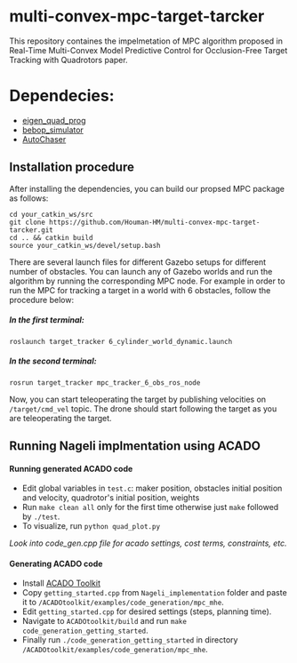 # multi-convex-mpc-target-tarcker
This repository containes the impelmetation of MPC algorithm proposed in Real-Time Multi-Convex Model Predictive Control for Occlusion-Free Target Tracking with Quadrotors paper.

# Dependecies:

* [eigen_quad_prog](https://github.com/jrl-umi3218/eigen-quadprog)
* [bebop_simulator](https://github.com/gstavrinos/bebop_simulator)
* [AutoChaser](https://github.com/icsl-Jeon/traj_gen_vis)

## Installation procedure
After installing the dependencies, you can build our propsed MPC package as follows:
``` 
cd your_catkin_ws/src
git clone https://github.com/Houman-HM/multi-convex-mpc-target-tarcker.git
cd .. && catkin build
source your_catkin_ws/devel/setup.bash
```

There are several launch files for different Gazebo setups for different number of obstacles. You can launch any of Gazebo worlds and run the algorithm by running the corresponding MPC node.
For example in order to run the MPC for tracking a target in a world with 6 obstacles, follow the procedure below:

##### In the first terminal:
```
roslaunch target_tracker 6_cylinder_world_dynamic.launch
```
##### In the second terminal:
```
rosrun target_tracker mpc_tracker_6_obs_ros_node
```
Now, you can start teleoperating the target by publishing velocities on ``` /target/cmd_vel ``` topic. The drone should start following the target as you are teleoperating the target.
## Running Nageli implmentation using ACADO
#### Running generated ACADO code
* Edit global variables in ```test.c```: maker position, obstacles initial position and velocity, quadrotor's initial position, weights
* Run ```make clean all``` only for the first time otherwise just ```make``` followed by ```./test```.
* To visualize, run ```python quad_plot.py```

_Look into code_gen.cpp file for acado settings, cost terms, constraints, etc._

#### Generating ACADO code
* Install [ACADO Toolkit](https://acado.github.io/install_linux.html)
* Copy ```getting_started.cpp``` from ```Nageli_implementation``` folder and paste it to ```/ACADOtoolkit/examples/code_generation/mpc_mhe```.
* Edit ```getting_started.cpp``` for desired settings (steps, planning time).
* Navigate to ```ACADOtoolkit/build``` and run ```make code_generation_getting_started```.
* Finally run ```./code_generation_getting_started``` in directory ```/ACADOtoolkit/examples/code_generation/mpc_mhe```. 
